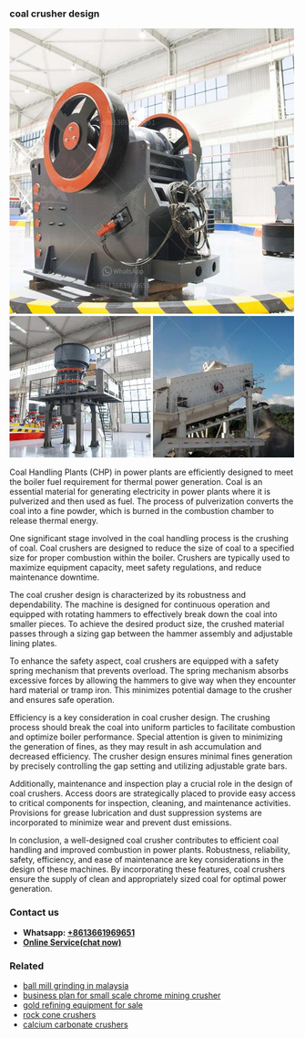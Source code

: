 <h3>coal crusher design</h3><img src='1706767950.jpg' alt=''><p>Coal Handling Plants (CHP) in power plants are efficiently designed to meet the boiler fuel requirement for thermal power generation. Coal is an essential material for generating electricity in power plants where it is pulverized and then used as fuel. The process of pulverization converts the coal into a fine powder, which is burned in the combustion chamber to release thermal energy.</p><p>One significant stage involved in the coal handling process is the crushing of coal. Coal crushers are designed to reduce the size of coal to a specified size for proper combustion within the boiler. Crushers are typically used to maximize equipment capacity, meet safety regulations, and reduce maintenance downtime.</p><p>The coal crusher design is characterized by its robustness and dependability. The machine is designed for continuous operation and equipped with rotating hammers to effectively break down the coal into smaller pieces. To achieve the desired product size, the crushed material passes through a sizing gap between the hammer assembly and adjustable lining plates.</p><p>To enhance the safety aspect, coal crushers are equipped with a safety spring mechanism that prevents overload. The spring mechanism absorbs excessive forces by allowing the hammers to give way when they encounter hard material or tramp iron. This minimizes potential damage to the crusher and ensures safe operation.</p><p>Efficiency is a key consideration in coal crusher design. The crushing process should break the coal into uniform particles to facilitate combustion and optimize boiler performance. Special attention is given to minimizing the generation of fines, as they may result in ash accumulation and decreased efficiency. The crusher design ensures minimal fines generation by precisely controlling the gap setting and utilizing adjustable grate bars.</p><p>Additionally, maintenance and inspection play a crucial role in the design of coal crushers. Access doors are strategically placed to provide easy access to critical components for inspection, cleaning, and maintenance activities. Provisions for grease lubrication and dust suppression systems are incorporated to minimize wear and prevent dust emissions.</p><p>In conclusion, a well-designed coal crusher contributes to efficient coal handling and improved combustion in power plants. Robustness, reliability, safety, efficiency, and ease of maintenance are key considerations in the design of these machines. By incorporating these features, coal crushers ensure the supply of clean and appropriately sized coal for optimal power generation.</p><h3>Contact us</h3><ul><li><strong>Whatsapp:&nbsp;<a href="https://wa.me/8613661969651">+8613661969651</a></strong></li><li><a href="https://swt.shibang-china.com/?git&amp;zhl&amp;coal crusher design"><strong>Online Service(chat now)</strong></a></li></ul><h3>Related</h3><ul><li><a href='ball mill grinding in malaysia.md'>ball mill grinding in malaysia</a></li><li><a href='business plan for small scale chrome mining crusher.md'>business plan for small scale chrome mining crusher</a></li><li><a href='gold refining equipment for sale.md'>gold refining equipment for sale</a></li><li><a href='rock cone crushers.md'>rock cone crushers</a></li><li><a href='calcium carbonate crushers.md'>calcium carbonate crushers</a></li></ul>